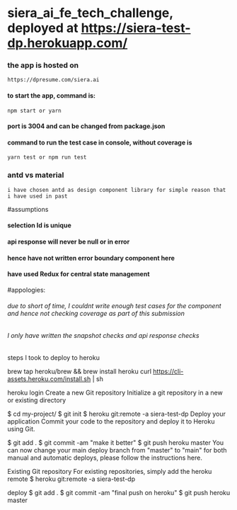 # siera_ai_fe_tech_challenge, deployed at https://siera-test-dp.herokuapp.com/

### the app is hosted on
    https://dpresume.com/siera.ai

#### to start the app, command is:
    npm start or yarn
#### port is 3004 and can be changed from package.json

#### command to run the test case in console, without coverage is 
    yarn test or npm run test

### antd vs material
    i have chosen antd as design component library for simple reason that i have used in past

#assumptions
#### selection Id is unique
#### api response will never be null or in error
#### hence have not written error boundary component here
#### have used Redux for central state management

#appologies:
###### due to short of time, I couldnt write enough test cases for the component and hence not checking coverage as part of this submission
###### I only have written the snapshot checks and api response checks






steps I took to deploy to heroku

brew tap heroku/brew && brew install heroku
curl https://cli-assets.heroku.com/install.sh | sh

heroku login
Create a new Git repository
Initialize a git repository in a new or existing directory

$ cd my-project/
$ git init
$ heroku git:remote -a siera-test-dp
Deploy your application
Commit your code to the repository and deploy it to Heroku using Git.

$ git add .
$ git commit -am "make it better"
$ git push heroku master
You can now change your main deploy branch from "master" to "main" for both manual and automatic deploys, please follow the instructions here.

Existing Git repository
For existing repositories, simply add the heroku remote
$ heroku git:remote -a siera-test-dp

deploy
$ git add .
$ git commit -am "final push on heroku"
$ git push heroku master